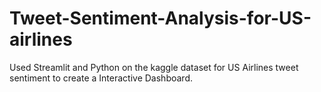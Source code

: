 # Tweet-Sentiment-Analysis-for-US-airlines
Used Streamlit and Python on the kaggle dataset for US Airlines tweet sentiment to create a Interactive Dashboard.
